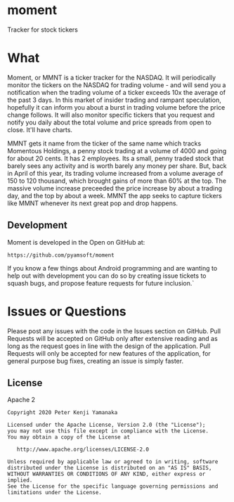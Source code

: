 # moment

Tracker for stock tickers

# What

Moment, or MMNT is a ticker tracker for the NASDAQ. It will periodically
monitor the tickers on the NASDAQ for trading volume - and will send you a
notification when the trading volume of a ticker exceeds 10x the average of
the past 3 days. In this market of insider trading and rampant speculation,
hopefully it can inform you about a burst in trading volume before the price
change follows. It will also monitor specific tickers that you request and
notify you daily about the total volume and price spreads from open to close.
It'll have charts.

MMNT gets it name from the ticker of the same name which tracks
Momentous Holdings, a penny stock trading at a volume of 4000 and going for
about 20 cents. It has 2 employees. Its a small, penny traded stock that
barely sees any activity and is worth barely any money per share. But,
back in April of this year, its trading volume increased from a volume
average of 150 to 120 thousand, which brought gains of more than 60% at
the top. The massive volume increase preceeded the price increase by about
a trading day, and the top by about a week. MMNT the app seeks to capture
tickers like MMNT whenever its next great pop and drop happens.

## Development

Moment is developed in the Open on GitHub at:  
```
https://github.com/pyamsoft/moment
```
If you know a few things about Android programming and are wanting to help
out with development you can do so by creating issue tickets to squash bugs,
and propose feature requests for future inclusion.`

# Issues or Questions

Please post any issues with the code in the Issues section on GitHub. Pull Requests
will be accepted on GitHub only after extensive reading and as long as the request
goes in line with the design of the application. Pull Requests will only be
accepted for new features of the application, for general purpose bug fixes, creating
an issue is simply faster.

## License

Apache 2

```
Copyright 2020 Peter Kenji Yamanaka

Licensed under the Apache License, Version 2.0 (the "License");
you may not use this file except in compliance with the License.
You may obtain a copy of the License at

   http://www.apache.org/licenses/LICENSE-2.0

Unless required by applicable law or agreed to in writing, software
distributed under the License is distributed on an "AS IS" BASIS,
WITHOUT WARRANTIES OR CONDITIONS OF ANY KIND, either express or implied.
See the License for the specific language governing permissions and
limitations under the License.
```

